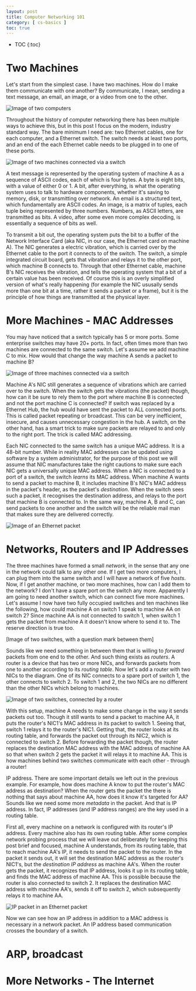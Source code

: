```yaml
---
layout: post
title: Computer Networking 101
category: [ cs-basics ]
toc: true
---
```


* TOC
{:toc}

# Two Machines

Let's start from the simplest case. I have two machines. How do I make them
communicate with one another? By communicate, I mean, sending a text message,
an email, an image, or a video from one to the other.

![Image of two computers](/assets/networking/two-computers.jpg)

Throughout the history of computer networking there has been multiple ways to
achieve this, but in this post I focus on the modern, industry standard way. The
bare minimum I need are: two Ethernet cables, one for each computer, and a
Ethernet switch. The switch needs at least two ports, and an end of the each
Ethernet cable needs to be plugged in to one of these ports.

![Image of two machines connected via a switch](/assets/networking/switch.jpg)

A text message is represented by the operating system of machine A as a sequence
of ASCII codes, each of which is four bytes. A byte is eight bits, with a value
of either 0 or 1. A bit, after everything, is what the operating system uses to
talk to hardware components, whether it's saving to memory, disk, or
transmitting over network. An email is a structured text, which fundamentally
are ASCII codes. An image, is a matrix of tuples, each tuple being represented
by three numbers. Numbers, as ASCII letters, are transmitted as bits. A video,
after some even more complex decoding, is essentially a sequence of bits as
well.

To transmit a bit out, the operating system puts the bit to a buffer of the
Network Interface Card (aka NIC, in our case, the Ethernet card on machine A).
The NIC generates a electric vibration, which is carried over by the Ethernet
cable to the port it connects to of the switch. The switch, a simple integrated
circuit board, gets that vibration and relays it to the other port, which
machine B connects to. Through that other Ethernet cable, machine B's NIC
receives the vibration, and tells the operating system that a bit of a certain
value has been received. Of course this is an overly simplified version of
what's really happening (for example the NIC ususally sends more than one bit at
a time, rather it sends a packet or a frame), but it is the principle of how
things are transmitted at the physical layer.

# More Machines - MAC Addresses

You may have noticed that a switch typically has 5 or more ports. Some
enterprise switches may have 20+ ports. In fact, often times more than two
machines are connected to the same switch. Let's assume we add machine C to mix.
How would that change the way machine A sends a packet to machine B?

![Image of three machines connected via a switch](/assets/networking/three-computers.jpg)

Machine A's NIC still generates a sequence of vibrations which are carried over
to the switch. When the switch gets the vibrations (the packet) though, how can
it be sure to rely them to the port where machine B is connected and not the
port machine C is connected? If switch was replaced by a Ethernet Hub, the hub
would have sent the packet to ALL connected ports. This is called packet
repeating or broadcast. This can be very inefficient, insecure, and causes
unnecessary congestion in the hub. A switch, on the other hand, has a smart
trick to make sure packets are relayed to and only to the right port. The trick
is called MAC addressing.

Each NIC connected to the same switch has a unique MAC address. It is a 48-bit
number. While in reality MAC addresses can be updated using software by a system
administrator, for the purpose of this post we will assume that NIC manufactures
take the right cautions to make sure each NIC gets a universally unique MAC
address. When a NIC is connected to a port of a switch, the switch *learns* its
MAC address. When machine A wants to send a packet to machine B, it includes
machine B's NIC's MAC address in the packet's header, as the packet's
*destination*. When the switch sees such a packet, it recognises the destination
address, and relays to the port that machine B is connected to. In the same way,
machine A, B and C, can send packets to one another and the switch will be the
reliable mail man that makes sure they are delivered correctly.

![Image of an Ethernet packet](/assets/networking/ethernet-packet.jpg)

# Networks, Routers and IP Addresses

The three machines have formed a small *network*, in the sense that any one in
the network could talk to any other one. If I get two more computers, I can plug
them into the same switch and I will have a network of five *hosts*. Now, if I
get another machine, or two more machines, how can I add them to the network? I
don't have a spare port on the switch any more. Apparently I am going to need
another switch, which can connect five more machines. Let's assume I now have
two fully occupied switches and ten machines like the following, how could
machine A on switch 1 speak to machine AA on switch 2? Since machine AA is not
connected to switch 1, when switch 1 gets the packet from machine A it doesn't
know where to send it to. The reserve direction is true too.

[Image of two switches, with a question mark between them]

Sounds like we need something in between them that is willing to *forward*
packets from one end to the other. And such thing exists as *routers*. A router
is a device that has two or more NICs, and forwards packets from one to another
according to its *routing table*. Now let's add a router with two NICs to the
diagram. One of its NIC connects to a spare port of switch 1, the other connects
to switch 2. To switch 1 and 2, the two NICs are no different than the other
NICs which belong to machines.

![Image of two switches, connected by a router](/assets/networking/router.jpg)

With this setup, machine A needs to make some change in the way it sends packets
out too. Though it still wants to send a packet to machine AA, it puts the
router's NIC1's MAC address in its packet to switch 1. Seeing that, switch 1
relays it to the router's NIC1. Getting that, the router looks at its routing
table, and forwards the packet out through its NIC2, which is connected to
switch 2. Before forwarding the packet though, the router replaces the
destination MAC address with the MAC address of machine AA so that when switch 2
gets the packet it will relays it to machine AA. This is how machines behind two
switches communicate with each other - through a router!

IP address. There are some important details we left out in the previous
example. For example, how does machine A know to put the router's MAC address as
destination? When the router gets the packet the there is nothing that says
about machine AA, how does it know it's targeted for AA? Sounds like we need
some more *metadata* in the packet. And that is IP address. In fact, IP
addresses (and IP address ranges) are the key used in a routing table.

First all, every machine on a network is configured with its router's IP
address. Every machine also has its own routing table. After some complex
network probing process that we will leave out deliberately for keeping this post
brief and focused, machine A understands, from its routing table, that to reach
machine AA's IP, it needs to send the packet to the router. In the packet it
sends out, it will set the destination MAC address as the router's NIC1's, but
the *destination IP address* as machine AA's. When the router gets the packet,
it recognizes that IP address, looks it up in its routing table, and finds the
MAC address of machine AA. This is possible because the router is also connected
to switch 2. It replaces the destination MAC address with machine AA's, sends it
off to switch 2, which subsequently relays it to machine AA.

![IP packet in an Ethernet packet](/assets/networking/ip-packet.jpg)

Now we can see how an IP address in addition to a MAC address is necessary in a
network packet. An IP address based communication crosses the boundary of a
switch.

# ARP, broadcast

# More Networks - The Internet


